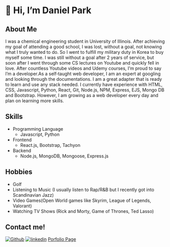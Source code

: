 # 👋 Hi, I’m Daniel Park

## About Me
I was a chemical engineering student in University of Illinois. After achieving my goal of attending a good school, I was lost, without a goal, not
knowing what I truly wanted to do. So I went to fulfill my military duty in Korea to buy myself some time. I was still without a goal after 2 years of
service, but soon after I went through some CS lectures on Youtube and quickly fell in love. After countless Youtube videos and Udemy courses,
I’m proud to say I’m a developer.As a self‑taught web developer, I am an expert at googling and looking through the documentations. I am a great
adapter that is ready to learn and use any stack needed. I currently have experience with HTML, CSS, Javascript, Python, React, Git, Node.js,
NPM, Express, EJS, Mongo DB and Bootstrap. However, I am growing as a web developer every day and plan on learning more skills.

## Skills
* Programming Language
  - Javascript, Python
* Frontend 
  - React.js, Bootstrap, Tachyon
* Backend
  - Node.js, MongoDB, Mongoose, Express.js

## Hobbies
* Golf
* Listening to Music (I usually listen to Rap/R&B but I recently got into Scandinavian Jazz)
* Video Games(Open World games like Skyrim, League of Legends, Valorant)
* Watching TV Shows (Rick and Morty, Game of Thrones, Ted Lasso)

## Contact me!
[<img alt="Github" src="https://img.shields.io/badge/GitHub-%2312100E.svg?&style=for-the-badge&logo=Github&logoColor=white" />](https://github.com/dpark369)
[<img alt="linkedin" src="https://img.shields.io/badge/linkedin-%230077B5.svg?&style=for-the-badge&logo=linkedin&logoColor=white" />](https://www.linkedin.com/in/dpark369/)
[Porfolio Page](https://danielpark.tech/)
